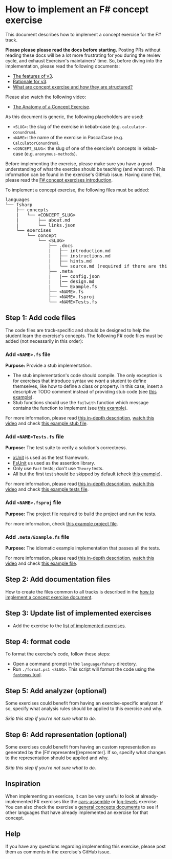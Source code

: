 # How to implement an F# concept exercise

This document describes how to implement a concept exercise for the F# track.

**Please please please read the docs before starting.** Posting PRs without reading these docs will be a lot more frustrating for you during the review cycle, and exhaust Exercism's maintainers' time. So, before diving into the implementation, please read the following documents:

- [The features of v3][docs-features-of-v3].
- [Rationale for v3][docs-rationale-for-v3].
- [What are concept exercise and how they are structured?][docs-concept-exercises]

Please also watch the following video:

- [The Anatomy of a Concept Exercise][anatomy-of-a-concept-exercise].

As this document is generic, the following placeholders are used:

- `<SLUG>`: the slug of the exercise in kebab-case (e.g. `calculator-conundrum`).
- `<NAME>`: the name of the exercise in PascalCase (e.g. `CalculatorConundrum`).
- `<CONCEPT_SLUG>`: the slug of one of the exercise's concepts in kebab-case (e.g. `anonymous-methods`).

Before implementing the exercise, please make sure you have a good understanding of what the exercise should be teaching (and what not). This information can be found in the exercise's GitHub issue. Having done this, please read the [F# concept exercises introduction][concept-exercises].

To implement a concept exercise, the following files must be added:

<pre>
languages
└── fsharp
    ├── concepts
    |   └── &lt;CONCEPT_SLUG&gt;
    |       ├── about.md
    |       └── links.json
    └── exercises
        └── concept
            └── &lt;SLUG&gt;
                ├── .docs
                |   ├── introduction.md
                |   ├── instructions.md
                |   ├── hints.md
                |   └── source.md (required if there are third-party sources)
                ├── .meta
                |   |── config.json
                |   |── design.md
                |   └── Example.fs
                ├── &lt;NAME&gt;.fs
                ├── &lt;NAME&gt;.fsproj
                └── &lt;NAME&gt;Tests.fs
</pre>

## Step 1: Add code files

The code files are track-specific and should be designed to help the student learn the exercise's concepts. The following F# code files must be added (not necessarily in this order):

### Add `<NAME>.fs` file

**Purpose:** Provide a stub implementation.

- The stub implementation's code should compile. The only exception is for exercises that introduce syntax we _want_ a student to define themselves, like how to define a class or property. In this case, insert a descriptive TODO comment instead of providing stub code (see [this example][todo]).
- Stub functions should use the `failwith` function which message contains the function to implement (see [this example][failwith]).

For more information, please read [this in-depth description][stub-file], [watch this video][video-stub-file] and check [this example stub file][example-stub-file].

### Add `<NAME>Tests.fs` file

**Purpose:** The test suite to verify a solution's correctness.

- [xUnit][xunit] is used as the test framework.
- [FsUnit][fsunit] us used as the assertion library.
- Only use `Fact` tests; don't use `Theory` tests.
- All but the first test should be skipped by default (check [this example][skip-fact]).

For more information, please read [this in-depth description][tests-file], [watch this video][video-tests-file] and check [this example tests file][example-tests-file].

### Add `<NAME>.fsproj` file

**Purpose:** The project file required to build the project and run the tests.

For more information, check [this example project file][example-project-file].

### Add `.meta/Example.fs` file

**Purpose:** The idiomatic example implementation that passes all the tests.

For more information, please read [this in-depth description][example-file], [watch this video][video-example-file] and check [this example file][example-example-file].

## Step 2: Add documentation files

How to create the files common to all tracks is described in the [how to implement a concept exercise document][how-to-implement-a-concept-exercise].

## Step 3: Update list of implemented exercises

- Add the exercise to the [list of implemented exercises][implemented-exercises].

## Step 4: format code

To format the exercise's code, follow these steps:

- Open a command prompt in the `language/fsharp` directory.
- Run `./format.ps1 <SLUG>`. This script will format the code using the [`fantomas` tool][fantomas].

## Step 5: Add analyzer (optional)

Some exercises could benefit from having an exercise-specific analyzer. If so, specify what analysis rules should be applied to this exercise and why.

_Skip this step if you're not sure what to do._

## Step 6: Add representation (optional)

Some exercises could benefit from having an custom representation as generated by the [F# representer][representer]. If so, specify what changes to the representation should be applied and why.

_Skip this step if you're not sure what to do._

## Inspiration

When implementing an exericse, it can be very useful to look at already-implemented F# exercises like the [cars-assemble][concept-exercise-cars-assemble] or [log-levels][concept-exercise-log-levels] exercise. You can also check the exercise's [general concepts documents][reference] to see if other languages that have already implemented an exercise for that concept.

## Help

If you have any questions regarding implementing this exercise, please post them as comments in the exercise's GitHub issue.

[concept-exercises]: ../exercises/concept/README.md
[how-to-implement-a-concept-exercise]: https://github.com/exercism/v3/blob/master/docs/maintainers/generic-how-to-implement-a-concept-exercise.md
[docs-concept-exercises]: https://github.com/exercism/v3/blob/master/docs/concept-exercises.md
[docs-rationale-for-v3]: https://github.com/exercism/v3/blob/master/docs/rationale-for-v3.md
[docs-features-of-v3]: https://github.com/exercism/v3/blob/master/docs/features-of-v3.md
[anatomy-of-a-concept-exercise]: https://www.youtube.com/watch?v=gkbBqd7hPrA
[reference]: https://github.com/exercism/v3/blob/master/reference
[fantomas]: https://github.com/fsprojects/fantomas
[implemented-exercises]: ../exercises/concept/README.md#implemented-exercises
[concept-exercise-cars-assemble]: ../exercises/concept/cars-assemble
[concept-exercise-log-levels]: ../exercises/concept/log-levels
[allowing-fork-pr-changes]: https://help.github.com/en/github/collaborating-with-issues-and-pull-requests/allowing-changes-to-a-pull-request-branch-created-from-a-fork
[implemented-exercises]: ../exercises/concept/README.md#implemented-exercises
[skip-fact]: ../exercises/concept/log-levels/LogLevelsTests.fs#L11
[xunit]: https://xunit.net/
[fsunit]: https://fsprojects.github.io/FsUnit/index.html
[failwith]: ../exercises/concept/log-levels/LogLevels.fs#L3
[todo]: ../exercises/concept/lucians-luscious-lasagna/LuciansLusciousLasagna.fs
[stub-file]: https://github.com/exercism/v3/blob/master/docs/concept-exercises.md#stub-implementation-file
[tests-file]: https://github.com/exercism/v3/blob/master/docs/concept-exercises.md#tests-file
[example-file]: https://github.com/exercism/v3/blob/master/docs/concept-exercises.md#example-implementation-file
[video-stub-file]: https://www.youtube.com/watch?v=gkbBqd7hPrA&t=1171
[video-tests-file]: https://www.youtube.com/watch?v=gkbBqd7hPrA&t=1255
[video-example-file]: https://www.youtube.com/watch?v=gkbBqd7hPrA&t=781
[example-stub-file]: ../exercises/concept/log-levels/LogLevels.fs
[example-tests-file]: ../exercises/concept/log-levels/LogLevelsTests.fs
[example-example-file]: ../exercises/concept/log-levels/.meta/Example.fs
[example-project-file]: ../exercises/concept/log-levels/LogLevels.fsproj
